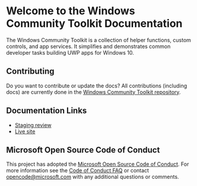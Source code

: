 # Welcome to the Windows Community Toolkit Documentation

The Windows Community Toolkit is a collection of helper functions, custom controls, and app services. It simplifies and demonstrates common developer tasks building UWP apps for Windows 10.

## Contributing
Do you want to contribute or update the docs? All contributions (including docs) are currently done in the [Windows Community Toolkit repository](https://github.com/Microsoft/WindowsCommunityToolkit).


## Documentation Links
- [Staging review](https://review.docs.microsoft.com/en-us/windows/uwpcommunitytoolkit/?branch=master)
- [Live site](https://docs.microsoft.com/en-us/windows/uwpcommunitytoolkit)

## Microsoft Open Source Code of Conduct
This project has adopted the [Microsoft Open Source Code of Conduct](https://opensource.microsoft.com/codeofconduct/).
For more information see the [Code of Conduct FAQ](https://opensource.microsoft.com/codeofconduct/faq/) or contact [opencode@microsoft.com](mailto:opencode@microsoft.com) with any additional questions or comments.
